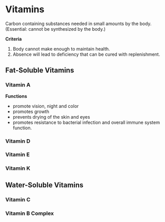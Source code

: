 # Vitamins 
Carbon containing substances needed in small amounts by the body. (Essential: cannot be synthesized by the body.)

**Criteria**
1. Body cannot make enough to maintain health.
2. Absence will lead to deficiency that can be cured with replenishment. 
## Fat-Soluble Vitamins
### Vitamin A
**Functions** 
- promote vision, night and color
- promotes growth
- prevents drying of the skin and eyes
- promotes resistance to bacterial infection and overall immune system function.
### Vitamin D
### Vitamin E
### Vitamin K
## Water-Soluble Vitamins
### Vitamin C
### Vitamin B Complex